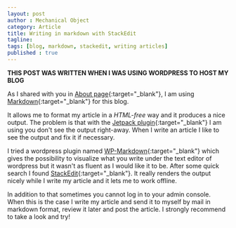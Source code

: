 ```yaml
---
layout: post
author : Mechanical Object
category: Article
title: Writing in markdown with StackEdit
tagline: 
tags: [blog, markdown, stackedit, writing articles]
published : true
---
```


**THIS POST WAS WRITTEN WHEN I WAS USING WORDPRESS TO HOST MY BLOG**

As I shared with you in [About page](http://blog.mechanicalobject.com/about/){:target="_blank"},
I am using [Markdown](http://daringfireball.net/projects/markdown/){:target="_blank"} for 
this blog. 

<!--more-->

It allows me to format my article in a _HTML-free_ way and it produces a nice output. The 
problem is that with the [Jetpack plugin](https://wordpress.org/plugins/jetpack/){:target="_blank"} 
I am using you don't see the output right-away. When I write an article I like to see 
the output and fix it if necessary. 

I tried a wordpress plugin named [WP-Markdown](https://wordpress.org/plugins/wp-markdown/){:target="_blank"} 
which gives the possibility to visualize what you write under the text editor of wordpress 
but it wasn't as fluent as I would like it to be. After some quick search I found 
[StackEdit](https://stackedit.io){:target="_blank"}. It really renders the output nicely 
while I write my article and it lets me to work offline. 

In addition to that sometimes you cannot log in to your admin console. When this is the 
case I write my article and send it to myself by mail in markdown format, review it later 
and post the article. I strongly recommend to take a look and try!